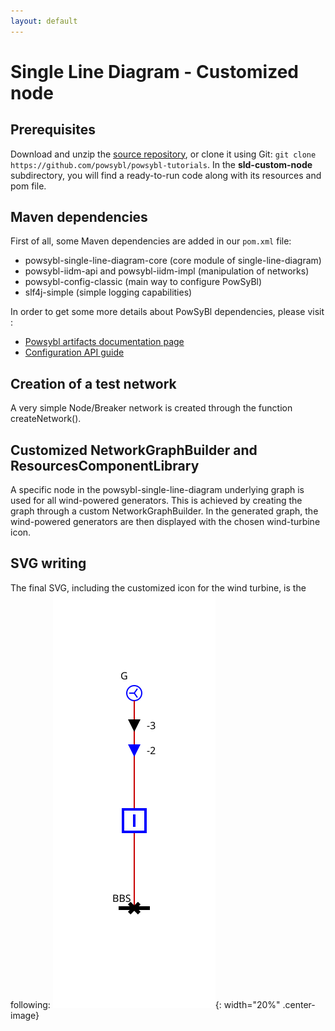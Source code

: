 ```yaml
---
layout: default
---
```


# Single Line Diagram - Customized node

## Prerequisites

Download and unzip the [source repository](https://github.com/powsybl/powsybl-tutorials), or clone it using Git: `git clone https://github.com/powsybl/powsybl-tutorials`.
In the __sld-custom-node__ subdirectory, you will find a ready-to-run code along with its resources and pom file.

## Maven dependencies

First of all, some Maven dependencies are added in our `pom.xml` file:

* powsybl-single-line-diagram-core (core module of single-line-diagram)
* powsybl-iidm-api and powsybl-iidm-impl (manipulation of networks)
* powsybl-config-classic (main way to configure PowSyBl)
* slf4j-simple (simple logging capabilities)

In order to get some more details about PowSyBl dependencies, please visit :
* [Powsybl artifacts documentation page](../../artifacts.md)
* [Configuration API guide](../../api_guide/configuration.md)

## Creation of a test network

A very simple Node/Breaker network is created through the function createNetwork().

## Customized NetworkGraphBuilder and ResourcesComponentLibrary

A specific node in the powsybl-single-line-diagram underlying graph is used for all wind-powered generators. This is achieved by creating the graph through a custom NetworkGraphBuilder.
In the generated graph, the wind-powered generators are then displayed with the chosen wind-turbine icon.

## SVG writing

The final SVG, including the customized icon for the wind turbine, is the following:
![final_svg](img/sld.svg){: width="20%" .center-image}



